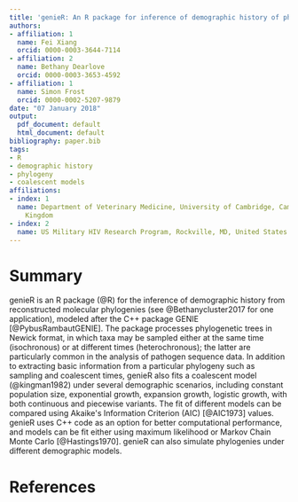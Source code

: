 ```yaml
---
title: 'genieR: An R package for inference of demographic history of phylogenies'
authors:
- affiliation: 1
  name: Fei Xiang
  orcid: 0000-0003-3644-7114
- affiliation: 2
  name: Bethany Dearlove
  orcid: 0000-0003-3653-4592
- affiliation: 1
  name: Simon Frost
  orcid: 0000-0002-5207-9879
date: "07 January 2018"
output:
  pdf_document: default
  html_document: default
bibliography: paper.bib
tags:
- R
- demographic history
- phylogeny
- coalescent models
affiliations:
- index: 1
  name: Department of Veterinary Medicine, University of Cambridge, Cambridge, United
    Kingdom
- index: 2
  name: US Military HIV Research Program, Rockville, MD, United States
---
```


# Summary

genieR is an R package (@R) for the inference of demographic history from reconstructed molecular phylogenies (see @Bethanycluster2017 for one application), modeled after the C++ package GENIE [@PybusRambautGENIE]. The package processes phylogenetic trees in Newick format, in which taxa may be sampled either at the same time (isochronous) or at different times (heterochronous); the latter are particularly common in the analysis of pathogen sequence data. In addition to extracting basic information from a particular phylogeny such as sampling and coalescent times, genieR also fits a coalescent model (@kingman1982) under several demographic scenarios, including constant population size, exponential growth, expansion growth, logistic growth, with both continuous and piecewise variants. The fit of different models can be compared using Akaike's Information Criterion (AIC) [@AIC1973] values. genieR uses C++ code as an option for better computational performance, and models can be fit either using maximum likelihood or Markov Chain Monte Carlo [@Hastings1970]. genieR can also simulate phylogenies under different demographic models.

# References
